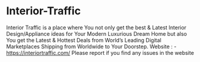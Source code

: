 # Interior-Traffic

Interior Traffic is a place where You not only get the best & Latest Interior Design/Appliance ideas for Your Modern Luxurious Dream Home but also You get the Latest & Hottest Deals from World’s Leading Digital Marketplaces Shipping from Worldwide to Your Doorstep. Website : - https://interiortraffic.com/
Please report if you find any issues in the website
